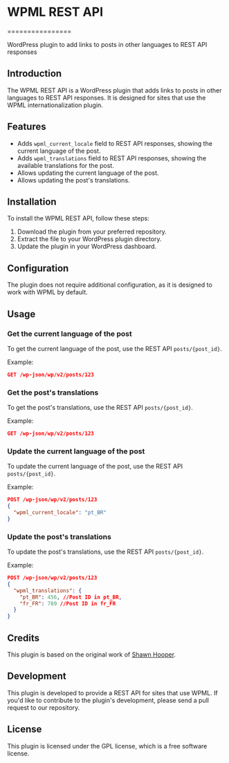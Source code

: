 
# WPML REST API
================

WordPress plugin to add links to posts in other languages to REST API responses

## Introduction

The WPML REST API is a WordPress plugin that adds links to posts in other languages to REST API responses. It is designed for sites that use the WPML internationalization plugin.

## Features

* Adds `wpml_current_locale` field to REST API responses, showing the current language of the post.
* Adds `wpml_translations` field to REST API responses, showing the available translations for the post.
* Allows updating the current language of the post.
* Allows updating the post's translations.

## Installation

To install the WPML REST API, follow these steps:

1. Download the plugin from your preferred repository.
2. Extract the file to your WordPress plugin directory.
3. Update the plugin in your WordPress dashboard.

## Configuration

The plugin does not require additional configuration, as it is designed to work with WPML by default.

## Usage

### Get the current language of the post

To get the current language of the post, use the REST API `posts/{post_id}`.

Example:
```json
GET /wp-json/wp/v2/posts/123
```
### Get the post's translations

To get the post's translations, use the REST API `posts/{post_id}`.

Example:
```json
GET /wp-json/wp/v2/posts/123
```
### Update the current language of the post

To update the current language of the post, use the REST API `posts/{post_id}`.

Example:
```json
POST /wp-json/wp/v2/posts/123
{
  "wpml_current_locale": "pt_BR"
}
```
### Update the post's translations

To update the post's translations, use the REST API `posts/{post_id}`.

Example:
```json
POST /wp-json/wp/v2/posts/123
{
  "wpml_translations": {
    "pt_BR": 456, //Post ID in pt_BR,
    "fr_FR": 789 //Post ID in fr_FR
  }
}
```
## Credits

This plugin is based on the original work of [Shawn Hooper](https://github.com/shawnhooper).

## Development

This plugin is developed to provide a REST API for sites that use WPML. If you'd like to contribute to the plugin's development, please send a pull request to our repository.

## License

This plugin is licensed under the GPL license, which is a free software license.
